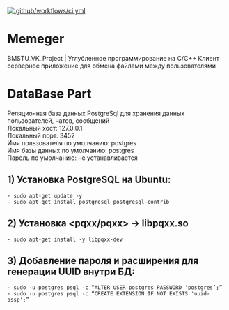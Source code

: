 [![.github/workflows/ci.yml](https://github.com/Totenkaf/Memeger/actions/workflows/ci.yml/badge.svg)](https://github.com/Totenkaf/Memeger/actions/workflows/ci.yml)

# Memeger
BMSTU_VK_Project | Углубленное программирование на C/С++
Клиент серверное приложение для обмена файлами между пользователями

# DataBase Part
Реляционная база данных PostgreSql для хранения данных пользователей, чатов, сообщений  
Локальный хост: 127.0.0.1  
Локальный порт: 3452  
Имя пользователя по умолчанию: postgres  
Имя базы данных по умолчанию: postgres  
Пароль по умолчанию: не устанавливается  

## __1) Установка PostgreSQL на Ubuntu:__
```
- sudo apt-get update -y
- sudo apt-get install postgresql postgresql-contrib
```

## __2) Установка <pqxx/pqxx> -> libpqxx.so__
```
- sudo apt-get install -y libpqxx-dev
```

## __3) Добавление пароля и расширения для генерации UUID внутри БД:__
```
- sudo -u postgres psql -c “ALTER USER postgres PASSWORD ‘postgres’;”
- sudo -u postgres psql -c “CREATE EXTENSION IF NOT EXISTS 'uuid-ossp';”
```

